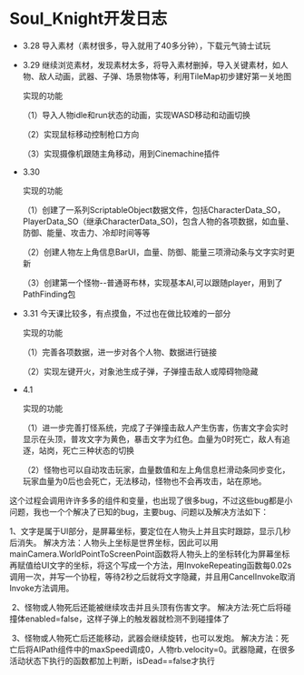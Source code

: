 # **Soul_Knight开发日志**

- 3.28   导入素材（素材很多，导入就用了40多分钟），下载元气骑士试玩

- 3.29   继续浏览素材，发现素材太多，将导入素材删掉，导入关键素材，如人物、敌人动画，武器、子弹、场景物体等，利用TileMap初步建好第一关地图

  实现的功能

  （1）导入人物idle和run状态的动画，实现WASD移动和动画切换

  （2）实现鼠标移动控制枪口方向

  （3）实现摄像机跟随主角移动，用到Cinemachine插件

  

- 3.30  

  实现的功能

  （1）创建了一系列ScriptableObject数据文件，包括CharacterData_SO，PlayerData_SO（继承CharacterData_SO)，包含人物的各项数据，如血量、防御、能量、攻击力、冷却时间等等

  （2）创建人物左上角信息BarUI，血量、防御、能量三项滑动条与文字实时更新

  （3）创建第一个怪物--普通哥布林，实现基本AI,可以跟随player，用到了PathFinding包

  

- 3.31  今天课比较多，有点摸鱼，不过也在做比较难的一部分

  实现的功能

  （1）完善各项数据，进一步对各个人物、数据进行链接

  （2）实现左键开火，对象池生成子弹，子弹撞击敌人或障碍物隐藏

  

- 4.1

  实现的功能

  （1）进一步完善打怪系统，完成了子弹撞击敌人产生伤害，伤害文字会实时显示在头顶，普攻文字为黄色，暴击文字为红色。血量为0时死亡，敌人有追逐，站岗，死亡三种状态的切换

  （2）怪物也可以自动攻击玩家，血量数值和左上角信息栏滑动条同步变化，玩家血量为0后也会死亡，无法移动，怪物也不会再攻击，站在原地。

​           这个过程会调用许许多多的组件和变量，也出现了很多bug，不过这些bug都是小问题，我也一个个解决了已知的bug，主要bug、问题以及解决方法如下：

​	      1、文字是属于UI部分，是屏幕坐标，要定位在人物头上并且实时跟踪，显示几秒后消失。  解决方法：人物头上坐标是世界坐标，因此可以用mainCamera.WorldPointToScreenPoint函数将人物头上的坐标转化为屏幕坐标再赋值给UI文字的坐标，将这个写成一个方法，用InvokeRepeating函数每0.02s调用一次，并写一个协程，等待2秒之后就将文字隐藏，并且用CancelInvoke取消Invoke方法调用。

​          2、怪物或人物死后还能被继续攻击并且头顶有伤害文字。  解决方法:死亡后将碰撞体enabled=false，这样子弹上的触发器就检测不到碰撞体了

​          3、怪物或人物死亡后还能移动，武器会继续旋转，也可以发炮。  解决方法：死亡后将AIPath组件中的maxSpeed调成0，人物rb.velocity=0。武器隐藏，在很多活动状态下执行的函数都加上判断，isDead==false才执行





